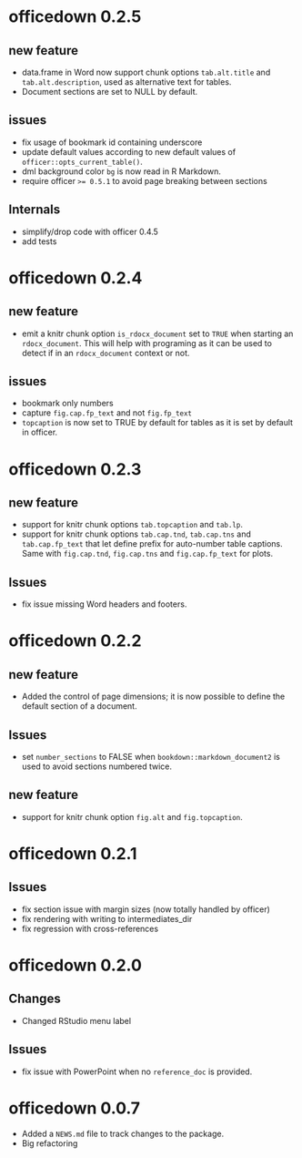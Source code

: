# officedown 0.2.5

## new feature

- data.frame in Word now support chunk options `tab.alt.title` 
and `tab.alt.description`, used as alternative text for tables.
- Document sections are set to NULL by default.

## issues

- fix usage of bookmark id containing underscore
- update default values according to new default values of 
`officer::opts_current_table()`.
- dml background color `bg` is now read in R Markdown.
- require officer `>= 0.5.1` to avoid page breaking between sections

## Internals

- simplify/drop code with officer 0.4.5
- add tests

# officedown 0.2.4

## new feature

* emit a knitr chunk option `is_rdocx_document` set to `TRUE` when starting 
an `rdocx_document`. This will help with programing as it can be used to 
detect if in an `rdocx_document` context or not.

## issues

* bookmark only numbers
* capture `fig.cap.fp_text` and not `fig.fp_text`
* `topcaption` is now set to TRUE by default for tables as it is 
set by default in officer.


# officedown 0.2.3

## new feature

* support for knitr chunk options `tab.topcaption` and `tab.lp`.
* support for knitr chunk options `tab.cap.tnd`, `tab.cap.tns` and `tab.cap.fp_text` 
that let define prefix for auto-number table captions. Same with 
`fig.cap.tnd`, `fig.cap.tns` and `fig.cap.fp_text` for plots.

## Issues

* fix issue missing Word headers and footers.

# officedown 0.2.2

## new feature

* Added the control of page dimensions; it is now possible to define the default 
section of a document. 

## Issues

* set `number_sections` to FALSE when `bookdown::markdown_document2` is 
used to avoid sections numbered twice.

## new feature

* support for knitr chunk option `fig.alt` and `fig.topcaption`.

# officedown 0.2.1

## Issues

* fix section issue with margin sizes (now totally handled by officer)
* fix rendering with writing to intermediates_dir
* fix regression with cross-references

# officedown 0.2.0

## Changes 

* Changed RStudio menu label 

## Issues

* fix issue with PowerPoint when no `reference_doc` is provided.

# officedown 0.0.7

* Added a `NEWS.md` file to track changes to the package.
* Big refactoring

